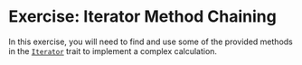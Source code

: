 # Exercise: Iterator Method Chaining

In this exercise, you will need to find and use some of the provided methods in
the [`Iterator`](https://doc.rust-lang.org/std/iter/trait.Iterator.html) trait to implement a complex calculation.
